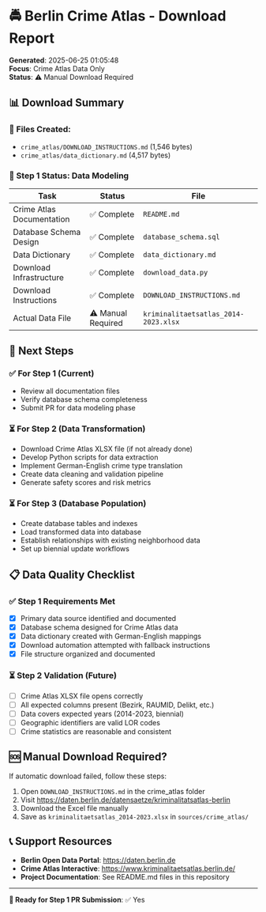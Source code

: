 # 🚔 Berlin Crime Atlas - Download Report

**Generated**: 2025-06-25 01:05:48  
**Focus**: Crime Atlas Data Only  
**Status**: ⚠️ Manual Download Required

## 📊 Download Summary

### 📁 Files Created:
- `crime_atlas/DOWNLOAD_INSTRUCTIONS.md` (1,546 bytes)
- `crime_atlas/data_dictionary.md` (4,517 bytes)

### 🎯 Step 1 Status: Data Modeling

| **Task** | **Status** | **File** |
|----------|------------|----------|
| Crime Atlas Documentation | ✅ Complete | `README.md` |
| Database Schema Design | ✅ Complete | `database_schema.sql` |
| Data Dictionary | ✅ Complete | `data_dictionary.md` |
| Download Infrastructure | ✅ Complete | `download_data.py` |
| Download Instructions | ✅ Complete | `DOWNLOAD_INSTRUCTIONS.md` |
| Actual Data File | ⚠️ Manual Required | `kriminalitaetsatlas_2014-2023.xlsx` |

## 🔄 Next Steps

### ✅ For Step 1 (Current)
- Review all documentation files
- Verify database schema completeness
- Submit PR for data modeling phase

### ⏳ For Step 2 (Data Transformation)
- Download Crime Atlas XLSX file (if not already done)
- Develop Python scripts for data extraction
- Implement German-English crime type translation
- Create data cleaning and validation pipeline
- Generate safety scores and risk metrics

### ⏳ For Step 3 (Database Population)
- Create database tables and indexes
- Load transformed data into database
- Establish relationships with existing neighborhood data
- Set up biennial update workflows

## 📋 Data Quality Checklist

### ✅ Step 1 Requirements Met
- [x] Primary data source identified and documented
- [x] Database schema designed for Crime Atlas data
- [x] Data dictionary created with German-English mappings
- [x] Download automation attempted with fallback instructions
- [x] File structure organized and documented

### ⏳ Step 2 Validation (Future)
- [ ] Crime Atlas XLSX file opens correctly
- [ ] All expected columns present (Bezirk, RAUMID, Delikt, etc.)
- [ ] Data covers expected years (2014-2023, biennial)
- [ ] Geographic identifiers are valid LOR codes
- [ ] Crime statistics are reasonable and consistent

## 🆘 Manual Download Required?

If automatic download failed, follow these steps:
1. Open `DOWNLOAD_INSTRUCTIONS.md` in the crime_atlas folder
2. Visit https://daten.berlin.de/datensaetze/kriminalitatsatlas-berlin
3. Download the Excel file manually
4. Save as `kriminalitaetsatlas_2014-2023.xlsx` in `sources/crime_atlas/`

## 📞 Support Resources

- **Berlin Open Data Portal**: https://daten.berlin.de
- **Crime Atlas Interactive**: https://www.kriminalitaetsatlas.berlin.de/
- **Project Documentation**: See README.md files in this repository

---

**🎯 Ready for Step 1 PR Submission**: ✅ Yes
